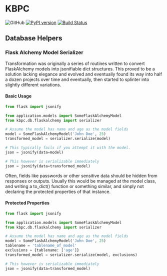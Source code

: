 # KBPC

![GitHub](https://img.shields.io/github/license/kmjbyrne/kbpc)
[![PyPI version](https://badge.fury.io/py/kbpc.svg)](https://badge.fury.io/py/kbpc)
[![Build Status](https://travis-ci.org/kmjbyrne/kbpc.svg?branch=master)](https://travis-ci.org/kmjbyrne/kbpc)


## Database Helpers

### Flask Alchemy Model Serializer


Transformation was originally a series of routines written to convert FlaskAlchemy models into jsonifiable dict 
structures. This proved to be a solution lacking elegance and evolved and eventually found its way into half a dozen 
projects over time and eventually, then started to splinter into slightly different variations.

#### Basic Usage

```python
from flask import jsonify

from application.models import SomeFlaskAlchemyModel
from kbpc.db.flaskalchemy import serializer

# Assume the model has name and age as the model fields
model = SomeFlaskAlchemyModel('John Doe', 25)
transformed_model = serializer.serialize(model)

# This typically fails if you attempt it with the model.
json = jsonify(data=model)

# This however is serializable immediately
json = jsonify(data=transformed_model)
```


Often, fields like passwords or other sensitive data should be hidden from responses or outputs. Usually this would be 
managed at the model class, and writing a to_dict() function or something similar, and simply not declaring the 
protected properties of that instance.

#### Protected Properties

```python
from flask import jsonify

from application.models import SomeFlaskAlchemyModel
from kbpc.db.flaskalchemy import serializer

# Assume the model has name and age as the model fields
model = SomeFlaskAlchemyModel('John Doe', 25)
tablename = 'tablename_of_model'
exclusions = {tablename: ['age']}
transformed_model = serializer.serialize(model, exclusions)

# This however is serializable immediately
json = jsonify(data=transformed_model)
```
